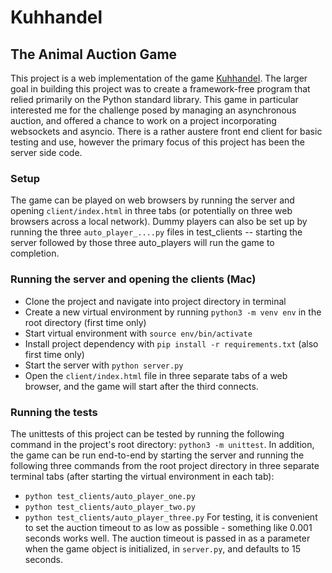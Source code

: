 # Kuhhandel
## The Animal Auction Game
This project is a web implementation of the game [Kuhhandel](http://www.gamecabinet.com/rules/Kuhhandel.html). The larger goal in building this project was to create a framework-free program that relied primarily on the Python standard library. This game in particular interested me for the challenge posed by managing an asynchronous auction, and offered a chance to work on a project incorporating websockets and asyncio. There is a rather austere front end client for basic testing and use, however the primary focus of this project has been the server side code.

### Setup
The game can be played on web browsers by running the server and opening `client/index.html` in three tabs (or potentially on three web browsers across a local network). Dummy players can also be set up by running the three `auto_player_....py` files in test_clients -- starting the server followed by those three auto_players will run the game to completion.

### Running the server and opening the clients (Mac)
- Clone the project and navigate into project directory in terminal
- Create a new virtual environment by running `python3 -m venv env` in the root directory (first time only)
- Start virtual environment with `source env/bin/activate`
- Install project dependency with `pip install -r requirements.txt` (also first time only)
- Start the server with `python server.py`
- Open the `client/index.html` file in three separate tabs of a web browser, and the game will start after the third connects.

### Running the tests
The unittests of this project can be tested by running the following command in the project's root directory: `python3 -m unittest`. In addition, the game can be run end-to-end by starting the server and running the following three commands from the root project directory in three separate terminal tabs (after starting the virtual environment in each tab):
- `python test_clients/auto_player_one.py`
- `python test_clients/auto_player_two.py`
- `python test_clients/auto_player_three.py`
For testing, it is convenient to set the auction timeout to as low as possible - something like 0.001 seconds works well. The auction timeout is passed in as a parameter when the game object is initialized, in `server.py`, and defaults to 15 seconds.